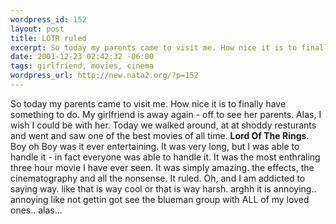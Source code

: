```yaml
--- 
wordpress_id: 152
layout: post
title: LOTR ruled
excerpt: So today my parents came to visit me. How nice it is to finally have something to do. My girlfriend is away again - off to see her parents. Alas, I wish I could be with her. Today we walked around, at at shoddy resturants and went and saw one of the best movies of all time. Lord Of The Rings. Boy oh Boy was it ever entertaining. It was very long, but I was able to handle it - in fact every...
date: 2001-12-23 02:42:32 -06:00
tags: girlfriend, movies, cinema
wordpress_url: http://new.nata2.org/?p=152
---
```

So today my parents came to visit me. How nice it is to finally have something to do. My girlfriend is away again - off to see her parents. Alas, I wish I could be with her. Today we walked around, at at shoddy resturants and went and saw one of the best movies of all time. <b>Lord Of The Rings</b>. Boy oh Boy was it ever entertaining. It was very long, but I was able to handle it - in fact everyone was able to handle it. It was the most enthraling three hour movie I have ever seen. It was simply amazing. the effects, the cinematography and all the nonsense. It ruled. Oh, and I am addicted to saying way. like that is way cool or that is way harsh. arghh it is annoying.. annoying like not gettin got see the blueman group with ALL of my loved ones.. alas...
